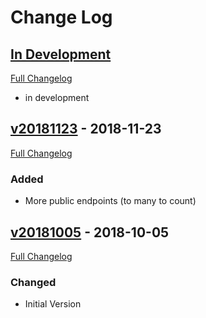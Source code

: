 
# Change Log

## [In Development](https://github.com/ppfeufer/eve-online-intel-tool/tree/development)
[Full Changelog](https://github.com/ppfeufer/eve-online-intel-tool/compare/v20181123...development)
- in development

## [v20181123](https://github.com/ppfeufer/eve-online-intel-tool/tag/v20181123) - 2018-11-23
[Full Changelog](https://github.com/ppfeufer/eve-online-intel-tool/compare/v20181005...v20181123)
### Added
- More public endpoints (to many to count)

## [v20181005](https://github.com/ppfeufer/eve-online-intel-tool/releases/tag/v20181005) - 2018-10-05
[Full Changelog](https://github.com/ppfeufer/eve-online-intel-tool/compare/v1.3.0...v1.3.1)
### Changed
- Initial Version

